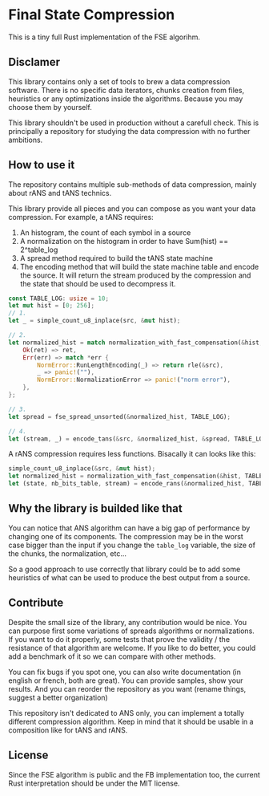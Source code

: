 # Final State Compression

This is a tiny full Rust implementation of the FSE algorihm.

## Disclamer

This library contains only a set of tools to brew a data compression software. There is no specific data iterators, chunks creation from files, heuristics or any optimizations inside the algorithms. Because you may choose them by yourself.

This library shouldn't be used in production without a carefull check. This is principally a repository for studying the data compression with no further ambitions.

## How to use it

The repository contains multiple sub-methods of data compression, mainly about rANS and tANS technics.

This library provide all pieces and you can compose as you want your data compression. For example, a tANS requires:

1. An histogram, the count of each symbol in a source
2. A normalization on the histogram in order to have Sum(hist) == 2^table_log
3. A spread method required to build the tANS state machine
4. The encoding method that will build the state machine table and encode the source. It will return the stream produced by the compression and the state that should be used to decompress it.

```rust
const TABLE_LOG: usize = 10;
let mut hist = [0; 256];
// 1.
let _ = simple_count_u8_inplace(src, &mut hist);

// 2.
let normalized_hist = match normalization_with_fast_compensation(&hist, TABLE_LOG) {
    Ok(ret) => ret,
    Err(err) => match *err {
        NormError::RunLengthEncoding(_) => return rle(&src),
        _ => panic!(""),
        NormError::NormalizationError => panic!("norm error"),
    },
};

// 3.
let spread = fse_spread_unsorted(&normalized_hist, TABLE_LOG);

// 4.
let (stream, _) = encode_tans(&src, &normalized_hist, &spread, TABLE_LOG, state);
```

A rANS compression requires less functions. Bisacally it can looks like this:

```Rust
simple_count_u8_inplace(&src, &mut hist);
let normalized_hist = normalization_with_fast_compensation(&hist, TABLE_LOG).unwrap();
let (state, nb_bits_table, stream) = encode_rans(&normalized_hist, TABLE_LOG, &src);
```

## Why the library is builded like that

You can notice that ANS algorithm can have a big gap of performance by changing one of its components. The compression may be in the worst case bigger than the input if you change the `table_log` variable, the size of the chunks, the normalization, etc...

So a good approach to use correctly that library could be to add some heuristics of what can be used to produce the best output from a source.

## Contribute

Despite the small size of the library, any contribution would be nice. You can purpose first some variations of spreads algorithms or normalizations. If you want to do it properly, some tests that prove the validity / the resistance of that algorithm are welcome. If you like to do better, you could add a benchmark of it so we can compare with other methods.

You can fix bugs if you spot one, you can also write documentation (in english or french, both are great). You can provide samples, show your results. And you can reorder the repository as you want (rename things, suggest a better organization)

This repository isn't dedicated to ANS only, you can implement a totally different compression algorithm. Keep in mind that it should be usable in a composition like for tANS and rANS.

## License

Since the FSE algorithm is public and the FB implementation too, the current Rust interpretation should be under the MIT license.
